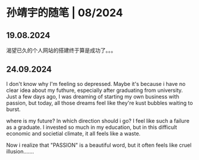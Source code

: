 # 孙靖宇的随笔 | 08/2024

## 19.08.2024  

渴望已久的个人网站的搭建终于算是成功了。。。

## 24.09.2024

I don't know why I'm  feeling so depressed. Maybe it's because i have no clear idea about my futhure, especially after graduating from university. Just a few days ago, I was dreaming of starting my own business with passion, but today, all those dreams feel like they're kust bubbles waiting to burst.

where is my future? In which direction should i go? I feel like such a failure as a graduate. I invested so much in my education, but in this difficult economic and societial climate, it all feels like a waste.

Now i realize that "PASSION" is a beautiful word, but it often  feels like cruel illusion.......